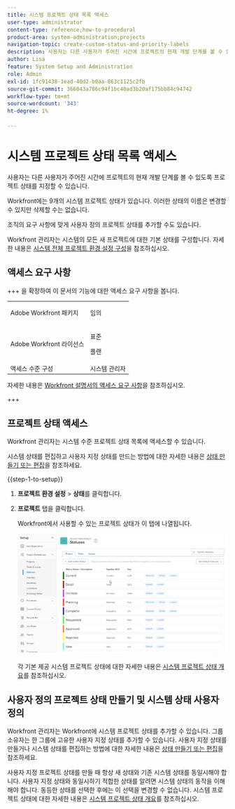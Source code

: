 ```yaml
---
title: 시스템 프로젝트 상태 목록 액세스
user-type: administrator
content-type: reference;how-to-procedural
product-area: system-administration;projects
navigation-topic: create-custom-status-and-priority-labels
description: 사용자는 다른 사용자가 주어진 시간에 프로젝트의 현재 개발 단계를 볼 수 있도록 프로젝트 상태를 지정할 수 있습니다.
author: Lisa
feature: System Setup and Administration
role: Admin
exl-id: 1fc91438-1ead-40d2-b0aa-863c1125c2fb
source-git-commit: 366043a786c94f1bc40ad3b20af175bb84c94742
workflow-type: tm+mt
source-wordcount: '343'
ht-degree: 1%

---
```


# 시스템 프로젝트 상태 목록 액세스

사용자는 다른 사용자가 주어진 시간에 프로젝트의 현재 개발 단계를 볼 수 있도록 프로젝트 상태를 지정할 수 있습니다.

Workfront에는 9개의 시스템 프로젝트 상태가 있습니다. 이러한 상태의 이름은 변경할 수 있지만 삭제할 수는 없습니다.

조직의 요구 사항에 맞게 사용자 정의 프로젝트 상태를 추가할 수도 있습니다.

Workfront 관리자는 시스템의 모든 새 프로젝트에 대한 기본 상태를 구성합니다. 자세한 내용은 [시스템 전체 프로젝트 환경 설정 구성](../../../administration-and-setup/set-up-workfront/configure-system-defaults/set-project-preferences.md)을 참조하십시오.

## 액세스 요구 사항

+++ 을 확장하여 이 문서의 기능에 대한 액세스 요구 사항을 봅니다.

<table style="table-layout:auto"> 
 <col> 
 <col> 
 <tbody> 
  <tr> 
   <td>Adobe Workfront 패키지</td> 
   <td><p>임의</p></td> 
  </tr> 
  <tr> 
   <td>Adobe Workfront 라이선스</td> 
   <td><p>표준</p>
       <p>플랜</p></td>
  </tr> 
  <tr> 
   <td>액세스 수준 구성</td> 
   <td>시스템 관리자</td> 
  </tr> 
 </tbody> 
</table>

자세한 내용은 [Workfront 설명서의 액세스 요구 사항](/help/quicksilver/administration-and-setup/add-users/access-levels-and-object-permissions/access-level-requirements-in-documentation.md)을 참조하십시오.

+++

## 프로젝트 상태 액세스

Workfront 관리자는 시스템 수준 프로젝트 상태 목록에 액세스할 수 있습니다.

시스템 상태를 편집하고 사용자 지정 상태를 만드는 방법에 대한 자세한 내용은 [상태 만들기 또는 편집](../../../administration-and-setup/customize-workfront/creating-custom-status-and-priority-labels/create-or-edit-a-status.md)을 참조하세요.

{{step-1-to-setup}}

1. **프로젝트 환경 설정** > **상태**&#x200B;를 클릭합니다.

1. **프로젝트** 탭을 클릭합니다.

   Workfront에서 사용할 수 있는 프로젝트 상태가 이 탭에 나열됩니다.

   ![프로젝트 상태](assets/project-status.png)

   각 기본 제공 시스템 프로젝트 상태에 대한 자세한 내용은 [시스템 프로젝트 상태 개요](../../../administration-and-setup/customize-workfront/creating-custom-status-and-priority-labels/system-project-statuses.md)를 참조하십시오.

## 사용자 정의 프로젝트 상태 만들기 및 시스템 상태 사용자 정의

Workfront 관리자는 Workfront에 시스템 프로젝트 상태를 추가할 수 있습니다. 그룹 소유자는 한 그룹에 고유한 사용자 지정 상태를 추가할 수 있습니다. 사용자 지정 상태를 만들거나 시스템 상태를 편집하는 방법에 대한 자세한 내용은 [상태 만들기 또는 편집](../../../administration-and-setup/customize-workfront/creating-custom-status-and-priority-labels/create-or-edit-a-status.md)을 참조하세요.

사용자 지정 프로젝트 상태를 만들 때 항상 새 상태와 기존 시스템 상태를 동일시해야 합니다. 사용자 지정 상태와 동일시하기 적합한 상태를 알려면 시스템 상태의 동작을 이해해야 합니다. 동등한 상태를 선택한 후에는 이 선택을 변경할 수 없습니다. 시스템 프로젝트 상태에 대한 자세한 내용은 [시스템 프로젝트 상태 개요](../../../administration-and-setup/customize-workfront/creating-custom-status-and-priority-labels/system-project-statuses.md)를 참조하십시오.
